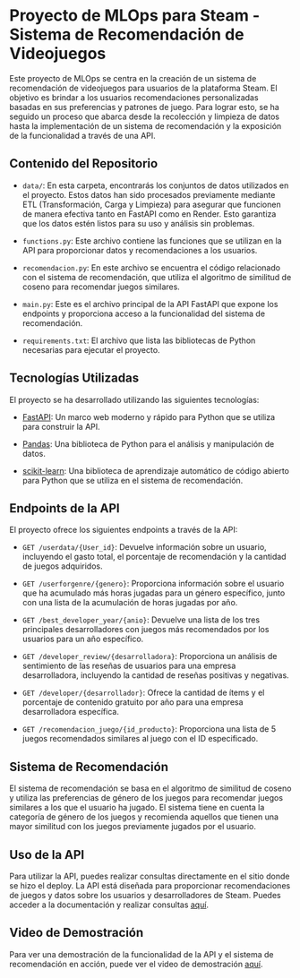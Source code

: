 # Proyecto de MLOps para Steam - Sistema de Recomendación de Videojuegos

Este proyecto de MLOps se centra en la creación de un sistema de recomendación de videojuegos para usuarios de la plataforma Steam. El objetivo es brindar a los usuarios recomendaciones personalizadas basadas en sus preferencias y patrones de juego. Para lograr esto, se ha seguido un proceso que abarca desde la recolección y limpieza de datos hasta la implementación de un sistema de recomendación y la exposición de la funcionalidad a través de una API.

## Contenido del Repositorio

- `data/`: En esta carpeta, encontrarás los conjuntos de datos utilizados en el proyecto. Estos datos han sido procesados previamente mediante ETL (Transformación, Carga y Limpieza) para asegurar que funcionen de manera efectiva tanto en FastAPI como en Render. Esto garantiza que los datos estén listos para su uso y análisis sin problemas.

- `functions.py`: Este archivo contiene las funciones que se utilizan en la API para proporcionar datos y recomendaciones a los usuarios.

- `recomendacion.py`: En este archivo se encuentra el código relacionado con el sistema de recomendación, que utiliza el algoritmo de similitud de coseno para recomendar juegos similares.

- `main.py`: Este es el archivo principal de la API FastAPI que expone los endpoints y proporciona acceso a la funcionalidad del sistema de recomendación.

- `requirements.txt`: El archivo que lista las bibliotecas de Python necesarias para ejecutar el proyecto.

## Tecnologías Utilizadas

El proyecto se ha desarrollado utilizando las siguientes tecnologías:

- [FastAPI](https://fastapi.tiangolo.com/): Un marco web moderno y rápido para Python que se utiliza para construir la API.

- [Pandas](https://pandas.pydata.org/): Una biblioteca de Python para el análisis y manipulación de datos.

- [scikit-learn](https://scikit-learn.org/stable/): Una biblioteca de aprendizaje automático de código abierto para Python que se utiliza en el sistema de recomendación.

## Endpoints de la API

El proyecto ofrece los siguientes endpoints a través de la API:

- `GET /userdata/{User_id}`: Devuelve información sobre un usuario, incluyendo el gasto total, el porcentaje de recomendación y la cantidad de juegos adquiridos.

- `GET /userforgenre/{genero}`: Proporciona información sobre el usuario que ha acumulado más horas jugadas para un género específico, junto con una lista de la acumulación de horas jugadas por año.

- `GET /best_developer_year/{anio}`: Devuelve una lista de los tres principales desarrolladores con juegos más recomendados por los usuarios para un año específico.

- `GET /developer_review/{desarrolladora}`: Proporciona un análisis de sentimiento de las reseñas de usuarios para una empresa desarrolladora, incluyendo la cantidad de reseñas positivas y negativas.

- `GET /developer/{desarrollador}`: Ofrece la cantidad de ítems y el porcentaje de contenido gratuito por año para una empresa desarrolladora específica.

- `GET /recomendacion_juego/{id_producto}`: Proporciona una lista de 5 juegos recomendados similares al juego con el ID especificado.

## Sistema de Recomendación

El sistema de recomendación se basa en el algoritmo de similitud de coseno y utiliza las preferencias de género de los juegos para recomendar juegos similares a los que el usuario ha jugado. El sistema tiene en cuenta la categoría de género de los juegos y recomienda aquellos que tienen una mayor similitud con los juegos previamente jugados por el usuario.

## Uso de la API

Para utilizar la API, puedes realizar consultas directamente en el sitio donde se hizo el deploy. La API está diseñada para proporcionar recomendaciones de juegos y datos sobre los usuarios y desarrolladores de Steam. Puedes acceder a la documentación y realizar consultas [aquí](https://pi-test.onrender.com/docs/).

## Video de Demostración

Para ver una demostración de la funcionalidad de la API y el sistema de recomendación en acción, puede ver el video de demostración [aquí](link-al-video).
